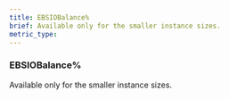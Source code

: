 ```yaml
---
title: EBSIOBalance%
brief: Available only for the smaller instance sizes.
metric_type:
---
```

### EBSIOBalance%

Available only for the smaller instance sizes.
